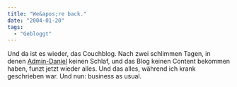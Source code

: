 ```yaml
---
title: "We&apos;re back."
date: "2004-01-20"
tags:
  - "Gebloggt"
---
```


Und da ist es wieder, das Couchblog. Nach zwei schlimmen Tagen, in denen [Admin-Daniel](http://fiene.tv/) keinen Schlaf, und das Blog keinen Content bekommen haben, funzt jetzt wieder alles. Und das alles, während ich krank geschrieben war. Und nun: business as usual.
